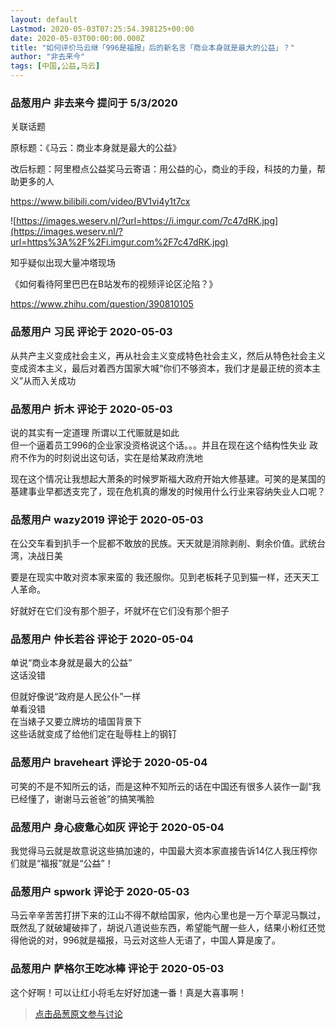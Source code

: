 ```yaml
---
layout: default
Lastmod: 2020-05-03T07:25:54.398125+00:00
date: 2020-05-03T00:00:00.000Z
title: "如何评价马云继「996是福报」后的新名言「商业本身就是最大的公益」？"
author: "非去来今"
tags: [中国,公益,马云]
---
```



### 品葱用户 **非去来今** 提问于 5/3/2020
    
关联话题  
  
原标题：《马云：商业本身就是最大的公益》  
  
改后标题：阿里橙点公益奖马云寄语：用公益的心，商业的手段，科技的力量，帮助更多的人  
  
https://www.bilibili.com/video/BV1vi4y1t7cx  
  
![https://images.weserv.nl/?url=https://i.imgur.com/7c47dRK.jpg](https://images.weserv.nl/?url=https%3A%2F%2Fi.imgur.com%2F7c47dRK.jpg)  
  
知乎疑似出现大量冲塔现场  
  
《如何看待阿里巴巴在B站发布的视频评论区沦陷？》  
  
https://www.zhihu.com/question/390810105
    
                

### 品葱用户 **习民** 评论于 2020-05-03
        
从共产主义变成社会主义，再从社会主义变成特色社会主义，然后从特色社会主义变成资本主义，最后对着西方国家大喊“你们不够资本，我们才是最正统的资本主义”从而入关成功
        
                

### 品葱用户 **折木** 评论于 2020-05-03
        
说的其实有一定道理 所谓以工代赈就是如此  
但一个逼着员工996的企业家没资格说这个话。。。并且在现在这个结构性失业 政府不作为的时刻说出这句话，实在是给某政府洗地  
  
现在这个情况让我想起大萧条的时候罗斯福大政府开始大修基建。可笑的是某国的基建事业早都透支完了，现在危机真的爆发的时候用什么行业来容纳失业人口呢？
        
                

### 品葱用户 **wazy2019** 评论于 2020-05-03
        
在公交车看到扒手一个屁都不敢放的民族。天天就是消除剥削、剩余价值。武统台湾，决战日美  
  
要是在现实中敢对资本家来蛮的 我还服你。见到老板耗子见到猫一样，还天天工人革命。  
  
好就好在它们没有那个胆子，坏就坏在它们没有那个胆子
        
                

### 品葱用户 **仲长若谷** 评论于 2020-05-04
        
单说“商业本身就是最大的公益”  
这话没错  
  
但就好像说“政府是人民公仆”一样  
单看没错   
在当婊子又要立牌坊的墙国背景下   
这些话就变成了给他们定在耻辱柱上的钢钉
        
                

### 品葱用户 **braveheart** 评论于 2020-05-04
        
可笑的不是不知所云的话，而是这种不知所云的话在中国还有很多人装作一副“我已经懂了，谢谢马云爸爸”的搞笑嘴脸
        
                

### 品葱用户 **身心疲惫心如灰** 评论于 2020-05-04
        
我觉得马云就是故意说这些搞加速的，中国最大资本家直接告诉14亿人我压榨你们就是“福报”就是“公益”！
        
                

### 品葱用户 **spwork** 评论于 2020-05-03
        
马云辛辛苦苦打拼下来的江山不得不献给国家，他内心里也是一万个草泥马飘过，既然乱了就破罐破摔了，胡说八道说些东西，希望能气醒一些人，结果小粉红还觉得他说的对，996就是福报，马云对这些人无语了，中国人算是废了。
        
                

### 品葱用户 **萨格尔王吃冰棒** 评论于 2020-05-03
        
这个好啊！可以让红小将毛左好好加速一番！真是大喜事啊！
        
                





> [点击品葱原文参与讨论](https://pincong.rocks/question/24711)

